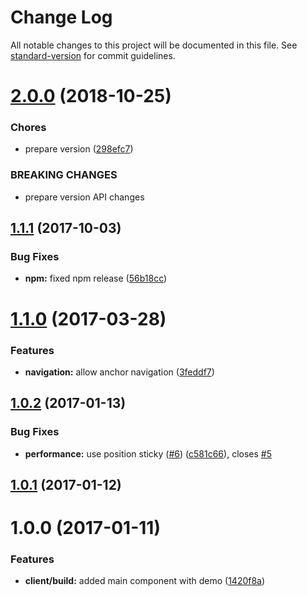 # Change Log

All notable changes to this project will be documented in this file. See [standard-version](https://github.com/conventional-changelog/standard-version) for commit guidelines.

<a name="2.0.0"></a>
# [2.0.0](https://github.com/pixelass/react-over-scroll/compare/v1.1.1...v2.0.0) (2018-10-25)


### Chores

* prepare version ([298efc7](https://github.com/pixelass/react-over-scroll/commit/298efc7))


### BREAKING CHANGES

* prepare version API changes



<a name="1.1.1"></a>
## [1.1.1](https://github.com/pixelass/react-over-scroll/compare/v1.1.0...v1.1.1) (2017-10-03)


### Bug Fixes

* **npm:** fixed npm release ([56b18cc](https://github.com/pixelass/react-over-scroll/commit/56b18cc))



<a name="1.1.0"></a>
# [1.1.0](https://github.com/pixelass/react-over-scroll/compare/v1.0.2...v1.1.0) (2017-03-28)


### Features

* **navigation:** allow anchor navigation ([3feddf7](https://github.com/pixelass/react-over-scroll/commit/3feddf7))



<a name="1.0.2"></a>
## [1.0.2](https://github.com/pixelass/react-over-scroll/compare/v1.0.1...v1.0.2) (2017-01-13)


### Bug Fixes

* **performance:** use position sticky ([#6](https://github.com/pixelass/react-over-scroll/issues/6)) ([c581c66](https://github.com/pixelass/react-over-scroll/commit/c581c66)), closes [#5](https://github.com/pixelass/react-over-scroll/issues/5)



<a name="1.0.1"></a>
## [1.0.1](https://github.com/pixelass/react-over-scroll/compare/v1.0.0...v1.0.1) (2017-01-12)



<a name="1.0.0"></a>
# 1.0.0 (2017-01-11)


### Features

* **client/build:** added main component with demo ([1420f8a](https://github.com/pixelass/react-over-scroll/commit/1420f8a))
